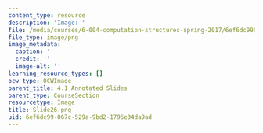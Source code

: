 ```yaml
---
content_type: resource
description: 'Image: '
file: /media/courses/6-004-computation-structures-spring-2017/6ef6dc99067c529a9bd21796e34da9ad_Slide26.png
file_type: image/png
image_metadata:
  caption: ''
  credit: ''
  image-alt: ''
learning_resource_types: []
ocw_type: OCWImage
parent_title: 4.1 Annotated Slides
parent_type: CourseSection
resourcetype: Image
title: Slide26.png
uid: 6ef6dc99-067c-529a-9bd2-1796e34da9ad
---
```

